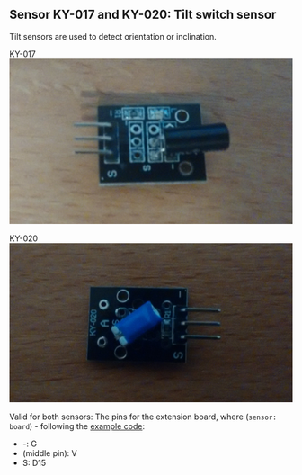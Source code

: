 ## Sensor KY-017 and KY-020: Tilt switch sensor
Tilt sensors are used to detect orientation or inclination.

KY-017
![ky017](images/ky017.jpg)

KY-020
![ky020](images/ky020.jpg)

Valid for both sensors:
The pins for the extension board, where (`sensor: board`) - following the [example code](tilt.py):
* -:	G
* (middle pin):	V
* S:	D15
